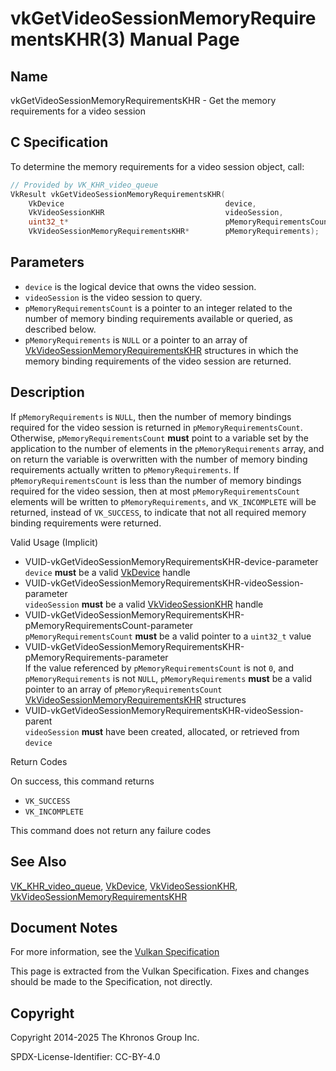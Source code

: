 # vkGetVideoSessionMemoryRequirementsKHR(3) Manual Page

## Name

vkGetVideoSessionMemoryRequirementsKHR - Get the memory requirements for a video session



## [](#_c_specification)C Specification

To determine the memory requirements for a video session object, call:

```c++
// Provided by VK_KHR_video_queue
VkResult vkGetVideoSessionMemoryRequirementsKHR(
    VkDevice                                    device,
    VkVideoSessionKHR                           videoSession,
    uint32_t*                                   pMemoryRequirementsCount,
    VkVideoSessionMemoryRequirementsKHR*        pMemoryRequirements);
```

## [](#_parameters)Parameters

- `device` is the logical device that owns the video session.
- `videoSession` is the video session to query.
- `pMemoryRequirementsCount` is a pointer to an integer related to the number of memory binding requirements available or queried, as described below.
- `pMemoryRequirements` is `NULL` or a pointer to an array of [VkVideoSessionMemoryRequirementsKHR](https://registry.khronos.org/vulkan/specs/latest/man/html/VkVideoSessionMemoryRequirementsKHR.html) structures in which the memory binding requirements of the video session are returned.

## [](#_description)Description

If `pMemoryRequirements` is `NULL`, then the number of memory bindings required for the video session is returned in `pMemoryRequirementsCount`. Otherwise, `pMemoryRequirementsCount` **must** point to a variable set by the application to the number of elements in the `pMemoryRequirements` array, and on return the variable is overwritten with the number of memory binding requirements actually written to `pMemoryRequirements`. If `pMemoryRequirementsCount` is less than the number of memory bindings required for the video session, then at most `pMemoryRequirementsCount` elements will be written to `pMemoryRequirements`, and `VK_INCOMPLETE` will be returned, instead of `VK_SUCCESS`, to indicate that not all required memory binding requirements were returned.

Valid Usage (Implicit)

- [](#VUID-vkGetVideoSessionMemoryRequirementsKHR-device-parameter)VUID-vkGetVideoSessionMemoryRequirementsKHR-device-parameter  
  `device` **must** be a valid [VkDevice](https://registry.khronos.org/vulkan/specs/latest/man/html/VkDevice.html) handle
- [](#VUID-vkGetVideoSessionMemoryRequirementsKHR-videoSession-parameter)VUID-vkGetVideoSessionMemoryRequirementsKHR-videoSession-parameter  
  `videoSession` **must** be a valid [VkVideoSessionKHR](https://registry.khronos.org/vulkan/specs/latest/man/html/VkVideoSessionKHR.html) handle
- [](#VUID-vkGetVideoSessionMemoryRequirementsKHR-pMemoryRequirementsCount-parameter)VUID-vkGetVideoSessionMemoryRequirementsKHR-pMemoryRequirementsCount-parameter  
  `pMemoryRequirementsCount` **must** be a valid pointer to a `uint32_t` value
- [](#VUID-vkGetVideoSessionMemoryRequirementsKHR-pMemoryRequirements-parameter)VUID-vkGetVideoSessionMemoryRequirementsKHR-pMemoryRequirements-parameter  
  If the value referenced by `pMemoryRequirementsCount` is not `0`, and `pMemoryRequirements` is not `NULL`, `pMemoryRequirements` **must** be a valid pointer to an array of `pMemoryRequirementsCount` [VkVideoSessionMemoryRequirementsKHR](https://registry.khronos.org/vulkan/specs/latest/man/html/VkVideoSessionMemoryRequirementsKHR.html) structures
- [](#VUID-vkGetVideoSessionMemoryRequirementsKHR-videoSession-parent)VUID-vkGetVideoSessionMemoryRequirementsKHR-videoSession-parent  
  `videoSession` **must** have been created, allocated, or retrieved from `device`

Return Codes

On success, this command returns

- `VK_SUCCESS`
- `VK_INCOMPLETE`

This command does not return any failure codes

## [](#_see_also)See Also

[VK\_KHR\_video\_queue](https://registry.khronos.org/vulkan/specs/latest/man/html/VK_KHR_video_queue.html), [VkDevice](https://registry.khronos.org/vulkan/specs/latest/man/html/VkDevice.html), [VkVideoSessionKHR](https://registry.khronos.org/vulkan/specs/latest/man/html/VkVideoSessionKHR.html), [VkVideoSessionMemoryRequirementsKHR](https://registry.khronos.org/vulkan/specs/latest/man/html/VkVideoSessionMemoryRequirementsKHR.html)

## [](#_document_notes)Document Notes

For more information, see the [Vulkan Specification](https://registry.khronos.org/vulkan/specs/latest/html/vkspec.html#vkGetVideoSessionMemoryRequirementsKHR)

This page is extracted from the Vulkan Specification. Fixes and changes should be made to the Specification, not directly.

## [](#_copyright)Copyright

Copyright 2014-2025 The Khronos Group Inc.

SPDX-License-Identifier: CC-BY-4.0